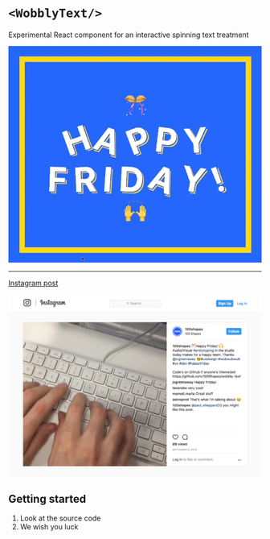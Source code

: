 # `<WobblyText/>`

Experimental React component for an interactive spinning text treatment

![Screen capture of interactive treatment](screen-capture.gif?raw=true "Happy Friday!")

---

[Instagram post](https://www.instagram.com/p/BKI9JvjghON/)

[![Screenshot of Instagram video post](instagram-post-screenshot.png?raw=true "Happy Friday the Movie")](https://www.instagram.com/p/BKI9JvjghON/)


## Getting started

1. Look at the source code
2. We wish you luck
